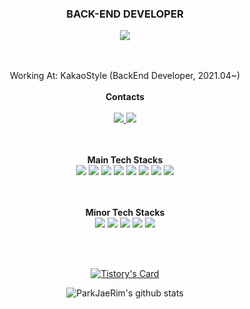 

<div align="center">

### BACK-END DEVELOPER
  </div>
<div align="center" display="inline-block">
 <a href="https://hits.seeyoufarm.com"><img src="https://hits.seeyoufarm.com/api/count/incr/badge.svg?url=https%3A%2F%2Fgithub.com%2FParkJaeRim&count_bg=%23F55D3E&title_bg=%23BFC0C0&icon=&icon_color=%23E7E7E7&title=VISITED&edge_flat=false"/></a>

  <br><br>
 Working At: KakaoStyle (BackEnd Developer,  2021.04~) </a>
  <br><br>
  <strong>Contacts</strong>
  <br>
<a href="mailto:dbahck200@gmail.com">    
    <img src="https://img.shields.io/badge/gmail-EA4335?style=for-the-badge&logo=gmail&logoColor=white">
  </a>
  <a href="https://www.linkedin.com/in/jaerim-park-107808161/">
      <img src="https://img.shields.io/badge/linkedin-0A66C2?style=for-the-badge&logo=linkedin&logoColor=white">
  </a>
  <br>

  <br><br>
  <strong>Main Tech Stacks</strong>
  <br>
    <img src="https://img.shields.io/badge/kotlin-E0234E?style=for-the-badge&logo=kotlin&logoColor=white">
       <img src="https://img.shields.io/badge/springboot-47A248?style=for-the-badge&logo=springboot&logoColor=white">
             <img src="https://img.shields.io/badge/GraphQL-E10098?style=for-the-badge&logo=GraphQL&logoColor=white">
      <img src="https://img.shields.io/badge/mysql-4479A1?style=for-the-badge&logo=mysql&logoColor=white">
    <img src="https://img.shields.io/badge/mariadb-4479A1?style=for-the-badge&logo=mariadb&logoColor=white">
    <img src="https://img.shields.io/badge/git-F05032?style=for-the-badge&logo=git&logoColor=white">
    <img src="https://img.shields.io/badge/aws-red?style=for-the-badge&logo=amazon&logoColor=white">
    <img src="https://img.shields.io/badge/jira-blue?style=for-the-badge&logo=jira&logoColor=white">

  <br>
  <br>
    <strong>Minor Tech Stacks </strong>
  <br>
          <img src="https://img.shields.io/badge/typescript-4285F4?style=for-the-badge&logo=typescript&logoColor=white">
    <img src="https://img.shields.io/badge/node.js-339933?style=for-the-badge&logo=node.js&logoColor=white">
    <img src="https://img.shields.io/badge/react-F7DF1E?style=for-the-badge&logo=react&logoColor=white">
    <img src="https://img.shields.io/badge/postgreSQL-2088FF?style=for-the-badge&logo=postgreSQL&logoColor=white">
  <img src="https://img.shields.io/badge/JAVA-FF160B?style=for-the-badge&logo=Java&logoColor=white">
  <br>
</div>  

<br><br>

<div align="center" display="inline-block">


  [![Tistory's Card](https://github-readme-tistory-card.vercel.app/api?name=riimy&theme=tistory)](https://riimy.tistory.com)

  ![ParkJaeRim's github stats](https://github-readme-stats.vercel.app/api?username=parkjaerim) 
</div>


